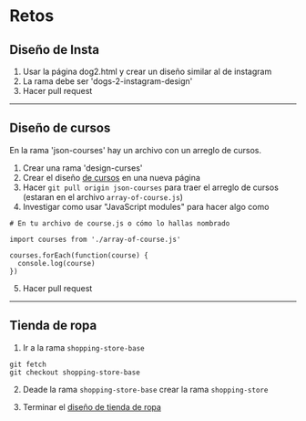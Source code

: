 # Retos

## Diseño de Insta

1. Usar la página dog2.html y crear un diseño similar al de instagram
2. La rama debe ser 'dogs-2-instagram-design'
3. Hacer pull request

----

## Diseño de cursos

En la rama 'json-courses' hay un archivo con un arreglo de cursos.

1. Crear una rama 'design-curses'
2. Crear el diseño [de cursos](https://www.uplabs.com/posts/online-learning-mobile-app-free) en una nueva página
3. Hacer `git pull origin json-courses` para traer el arreglo de cursos (estaran en el archivo `array-of-course.js`)
4. Investigar como usar "JavaScript modules" para hacer algo como
```
# En tu archivo de course.js o cómo lo hallas nombrado

import courses from './array-of-course.js'

courses.forEach(function(course) {
  console.log(course)
})
```
5. Hacer pull request

----

## Tienda de ropa

1. Ir a la rama `shopping-store-base`
```
git fetch
git checkout shopping-store-base
```
2. Deade la rama `shopping-store-base` crear la rama `shopping-store`

3. Terminar el [diseño de tienda de ropa](https://www.uplabs.com/posts/onshop-product-buy-page)